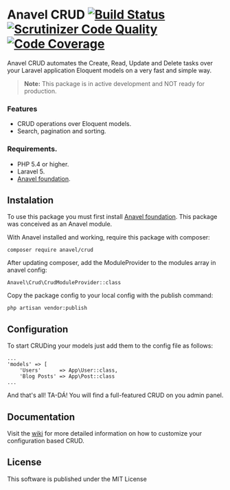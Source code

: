 # Anavel CRUD [![Build Status](https://travis-ci.org/anavel/crud.svg)](https://travis-ci.org/anavel/crud) [![Scrutinizer Code Quality](https://scrutinizer-ci.com/g/anavel/crud/badges/quality-score.png?b=master)](https://scrutinizer-ci.com/g/anavel/crud/?branch=master) [![Code Coverage](https://scrutinizer-ci.com/g/anavel/crud/badges/coverage.png?b=master)](https://scrutinizer-ci.com/g/anavel/crud/?branch=master)
Anavel CRUD automates the Create, Read, Update and Delete tasks over your Laravel application Eloquent models on a very fast and simple way.

> **Note:** This package is in active development and NOT ready for production.

### Features

* CRUD operations over Eloquent models.
* Search, pagination and sorting.

### Requirements.

* PHP 5.4 or higher.
* Laravel 5.
* [Anavel foundation](https://github.com/anavel/foundation).

## Instalation

To use this package you must first install [Anavel foundation](https://github.com/anavel/foundation). This package was conceived as an Anavel module.

With Anavel installed and working, require this package with composer:

```
composer require anavel/crud
```

After updating composer, add the ModuleProvider to the modules array in anavel config:

```
Anavel\Crud\CrudModuleProvider::class
```

Copy the package config to your local config with the publish command:

```
php artisan vendor:publish
```

## Configuration

To start CRUDing your models just add them to the config file as follows:

```
...
'models' => [
    'Users'      => App\User::class,
    'Blog Posts' => App\Post::class
...
```

And that's all! TA-DÁ! You will find a full-featured CRUD on you admin panel.

## Documentation

Visit the [wiki](https://github.com/anavel/crud/wiki) for more detailed information on how to customize your configuration based CRUD.

## License

This software is published under the MIT License
